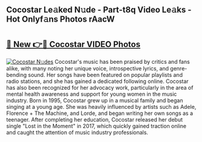 ## Cocostar Le𝚊ked N𝚞de - Part-t8q Video Le𝚊ks - Hot Onlyf𝚊ns Photos rAacW

# <h2><a href="http://ab49850.deff.icu/?id=Cocostar">🔗 New 👉🔴 Cocostar VIDEO Photos</a></h2>

[![Cocostar N𝚞des](https://i.imgur.com/rIISA9y.gif)](http://ab49850.deff.icu/?id=Cocostar)
Cocostar's music has been praised by critics and fans alike, with many noting her unique voice, introspective lyrics, and genre-bending sound. Her songs have been featured on popular playlists and radio stations, and she has gained a dedicated following online. Cocostar has also been recognized for her advocacy work, particularly in the area of mental health awareness and support for young women in the music industry. Born in 1995, Cocostar grew up in a musical family and began singing at a young age. She was heavily influenced by artists such as Adele, Florence + The Machine, and Lorde, and began writing her own songs as a teenager. After completing her education, Cocostar released her debut single "Lost in the Moment" in 2017, which quickly gained traction online and caught the attention of music industry professionals.
